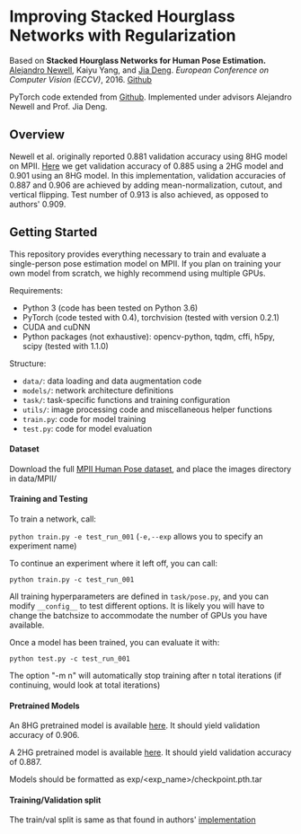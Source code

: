 # Improving Stacked Hourglass Networks with Regularization

Based on **Stacked Hourglass Networks for Human Pose Estimation.** [Alejandro Newell](http://www-personal.umich.edu/~alnewell/), Kaiyu Yang, and [Jia Deng](https://www.cs.princeton.edu/~jiadeng/). *European Conference on Computer Vision (ECCV)*, 2016. [Github](https://github.com/princeton-vl/pose-hg-train)

PyTorch code extended from [Github](https://github.com/princeton-vl/pytorch_stacked-hourglass). Implemented under advisors Alejandro Newell and Prof. Jia Deng.

## Overview

Newell et al. originally reported 0.881 validation accuracy using 8HG model on MPII. [Here](https://github.com/princeton-vl/pytorch_stacked-hourglass) we get validation accuracy of 0.885 using a 2HG model and 0.901 using an 8HG model. In this implementation, validation accuracies of 0.887 and 0.906 are achieved by adding mean-normalization, cutout, and vertical flipping. Test number of 0.913 is also achieved, as opposed to authors' 0.909.

## Getting Started

This repository provides everything necessary to train and evaluate a single-person pose estimation model on MPII. If you plan on training your own model from scratch, we highly recommend using multiple GPUs.

Requirements:

- Python 3 (code has been tested on Python 3.6)
- PyTorch (code tested with 0.4), torchvision (tested with version 0.2.1)
- CUDA and cuDNN
- Python packages (not exhaustive): opencv-python, tqdm, cffi, h5py, scipy (tested with 1.1.0)

Structure:
- ```data/```: data loading and data augmentation code
- ```models/```: network architecture definitions
- ```task/```: task-specific functions and training configuration
- ```utils/```: image processing code and miscellaneous helper functions
- ```train.py```: code for model training
- ```test.py```: code for model evaluation

#### Dataset
Download the full [MPII Human Pose dataset](http://human-pose.mpi-inf.mpg.de/), and place the images directory in data/MPII/

#### Training and Testing

To train a network, call:

```python train.py -e test_run_001``` (```-e,--exp``` allows you to specify an experiment name)

To continue an experiment where it left off, you can call:

```python train.py -c test_run_001```

All training hyperparameters are defined in ```task/pose.py```, and you can modify ```__config__``` to test different options. It is likely you will have to change the batchsize to accommodate the number of GPUs you have available.

Once a model has been trained, you can evaluate it with:

```python test.py -c test_run_001```

The option "-m n" will automatically stop training after n total iterations (if continuing, would look at total iterations)

#### Pretrained Models

An 8HG pretrained model is available [here](http://www-personal.umich.edu/~cnris/regularization_2hg/checkpoint.pth.tar). It should yield validation accuracy of 0.906.

A 2HG pretrained model is available [here](http://www-personal.umich.edu/~cnris/regularization_8hg/checkpoint.pth.tar). It should yield validation accuracy of 0.887.

Models should be formatted as exp/<exp_name>/checkpoint.pth.tar

#### Training/Validation split

The train/val split is same as that found in authors' [implementation](https://github.com/princeton-vl/pose-hg-train)
